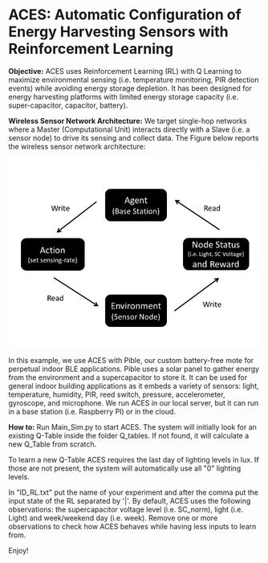 # ACES: Automatic Configuration of Energy Harvesting Sensors with Reinforcement Learning

**Objective:**
ACES uses Reinforcement Learning (RL) with Q Learning to maximize environmental sensing (i.e. temperature monitoring, PIR detection events) while avoiding energy storage depletion. It has been designed for energy harvesting platforms with limited energy storage capacity (i.e. super-capacitor, capacitor, battery).

**Wireless Sensor Network Architecture:**
We target single-hop networks where a Master (Computational Unit) interacts directly with a Slave (i.e. a sensor node) to drive its sensing and collect data. The Figure below reports the wireless sensor network architecture: 

![WSN](img/Figure_1.PNG)

In this example, we use ACES with Pible, our custom battery-free mote for perpetual indoor BLE applications. Pible uses a solar panel to gather energy from the environment and a supercapacitor to store it. It can be used for general indoor building applications as it embeds a variety of sensors: light, temperature, humidity, PIR, reed switch, pressure, accelerometer, gyroscope, and microphone. We run ACES in our local server, but it can run in a base station (i.e. Raspberry PI) or in the cloud. 

**How to:**
Run Main_Sim.py to start ACES. The system will initially look for an existing Q-Table inside the folder Q_tables. If not found, it will calculate a new Q_Table from scratch. 

To learn a new Q-Table ACES requires the last day of lighting levels in lux. If those are not present, the system will automatically use all "0" lighting levels.

In "ID_RL.txt" put the name of your experiment and after the comma put the input state of the RL separated by '|'. By default, ACES uses the following observations: the supercapacitor voltage level (i.e. SC_norm), light (i.e. Light) and week/weekend day (i.e. week). Remove one or more observations to check how ACES behaves while having less inputs to learn from.

Enjoy!
